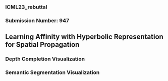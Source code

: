 ### ICML23_rebuttal

### Submission Number: 947

## Learning Affinity with Hyperbolic Representation for Spatial Propagation

### Depth Completion Visualization




### Semantic Segmentation Visualization

